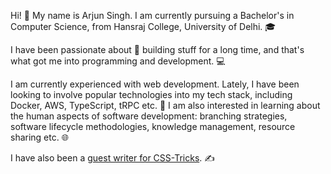 Hi! 👋 My name is Arjun Singh. I am currently pursuing a Bachelor's in Computer Science, from Hansraj College, University of Delhi. 🎓

I have been passionate about 👷 building stuff for a long time, and that's what got me into programming and development. 💻

I am currently experienced with web development. Lately, I have been looking to involve popular technologies into my tech stack, including Docker, AWS, TypeScript, tRPC etc. 🚀 I am also interested in learning about the human aspects of software development: branching strategies, software lifecycle methodologies, knowledge management, resource sharing etc. 🌐

I have also been a [guest writer for CSS-Tricks](https://css-tricks.com/getting-started-with-wordpress-block-development/). ✍️
